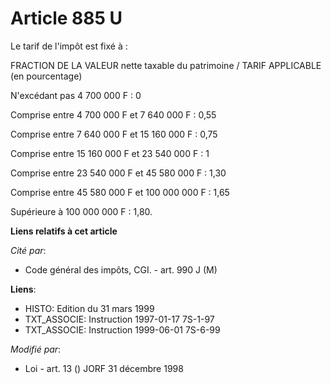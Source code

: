# Article 885 U

Le tarif de l'impôt est fixé à :

FRACTION DE LA VALEUR nette taxable du patrimoine / TARIF APPLICABLE (en pourcentage)

N'excédant pas 4 700 000 F : 0 

Comprise entre 4 700 000 F et 7 640 000 F : 0,55

Comprise entre 7 640 000 F et 15 160 000 F : 0,75

Comprise entre 15 160 000 F et 23 540 000 F : 1

Comprise entre 23 540 000 F et 45 580 000 F : 1,30

Comprise entre 45 580 000 F et 100 000 000 F : 1,65

Supérieure à 100 000 000 F : 1,80.

**Liens relatifs à cet article**

_Cité par_:

  - Code général des impôts, CGI. - art. 990 J (M)

**Liens**:

  - HISTO: Edition du 31 mars 1999
  - TXT_ASSOCIE: Instruction 1997-01-17 7S-1-97
  - TXT_ASSOCIE: Instruction 1999-06-01 7S-6-99

_Modifié par_:

  - Loi - art. 13 () JORF 31 décembre 1998
